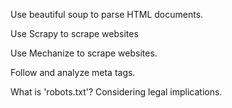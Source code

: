 Use beautiful soup to parse HTML documents. 

Use Scrapy to scrape websites

Use Mechanize to scrape websites.

Follow and analyze meta tags. 

What is 'robots.txt'? Considering legal implications.
